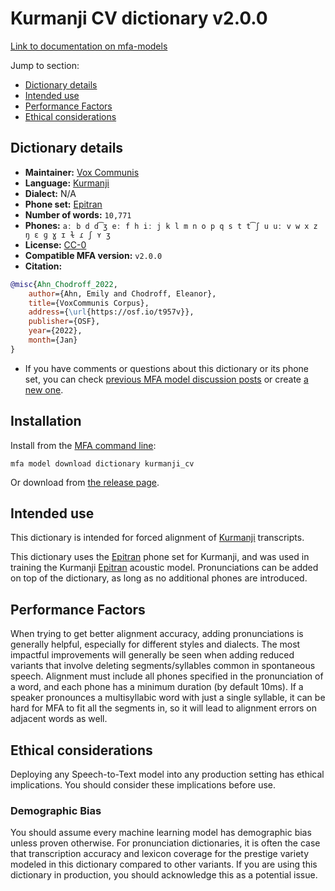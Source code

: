 
# Kurmanji CV dictionary v2.0.0

[Link to documentation on mfa-models](https://mfa-models.readthedocs.io/en/main/dictionary/kurmanji_cv.html)

Jump to section:

- [Dictionary details](#dictionary-details)
- [Intended use](#intended-use)
- [Performance Factors](#performance-factors)
- [Ethical considerations](#ethical-considerations)

## Dictionary details

- **Maintainer:** [Vox Communis](https://osf.io/t957v/)
- **Language:** [Kurmanji](https://en.wikipedia.org/wiki/Kurmanji)
- **Dialect:** N/A
- **Phone set:** [Epitran](https://github.com/dmort27/epitran)
- **Number of words:** `10,771`
- **Phones:** `aː b d d͡ʒ eː f h iː j k l m n o p q s t t͡ʃ u uː v w x z ŋ ɛ ɡ ɣ ɪ ɫ ɾ ʃ ʏ ʒ`
- **License:** [CC-0](https://creativecommons.org/publicdomain/zero/1.0/)
- **Compatible MFA version:** `v2.0.0`
- **Citation:**

```bibtex
@misc{Ahn_Chodroff_2022,
	author={Ahn, Emily and Chodroff, Eleanor},
	title={VoxCommunis Corpus},
	address={\url{https://osf.io/t957v}},
	publisher={OSF},
	year={2022},
	month={Jan}
}
```

- If you have comments or questions about this dictionary or its phone set, you can check [previous MFA model discussion posts](https://github.com/MontrealCorpusTools/mfa-models/discussions?discussions_q=Kurmanji+CV+dictionary+v2.0.0) or create [a new one](https://github.com/MontrealCorpusTools/mfa-models/discussions/new).

## Installation

Install from the [MFA command line](https://montreal-forced-aligner.readthedocs.io/en/latest/user_guide/models/index.html):

```
mfa model download dictionary kurmanji_cv
```

Or download from [the release page](https://github.com/MontrealCorpusTools/mfa-models/releases/tag/dictionary-kurmanji_cv-v2.0.0).

## Intended use

This dictionary is intended for forced alignment of [Kurmanji](https://en.wikipedia.org/wiki/Kurmanji) transcripts.

This dictionary uses the [Epitran](https://github.com/dmort27/epitran) phone set for Kurmanji, and was used in training the Kurmanji [Epitran](https://github.com/dmort27/epitran) acoustic model. Pronunciations can be added on top of the dictionary, as long as no additional phones are introduced.

## Performance Factors

When trying to get better alignment accuracy, adding pronunciations is generally helpful, especially for different styles and dialects. The most impactful improvements will generally be seen when adding reduced variants that involve deleting segments/syllables common in spontaneous speech.  Alignment must include all phones specified in the pronunciation of a word, and each phone has a minimum duration (by default 10ms). If a speaker pronounces a multisyllabic word with just a single syllable, it can be hard for MFA to fit all the segments in, so it will lead to alignment errors on adjacent words as well.

## Ethical considerations

Deploying any Speech-to-Text model into any production setting has ethical implications. You should consider these implications before use.

### Demographic Bias

You should assume every machine learning model has demographic bias unless proven otherwise. For pronunciation dictionaries, it is often the case that transcription accuracy and lexicon coverage for the prestige variety modeled in this dictionary compared to other variants. If you are using this dictionary in production, you should acknowledge this as a potential issue.
